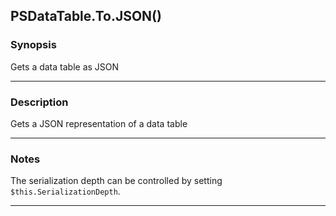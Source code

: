 PSDataTable.To.JSON()
---------------------

### Synopsis
Gets a data table as JSON

---

### Description

Gets a JSON representation of a data table

---

### Notes
The serialization depth can be controlled by setting `$this.SerializationDepth`.

---
